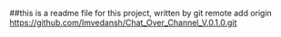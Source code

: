 ##this is a readme file for this project, written by git remote add origin https://github.com/Imvedansh/Chat_Over_Channel_V.0.1.0.git
